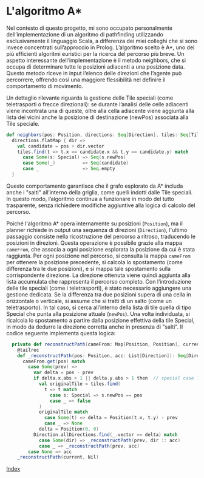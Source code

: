 # L'algoritmo A*
Nel contesto di questo progetto, mi sono occupato personalmente dell’implementazione di un algoritmo di pathfinding utilizzando esclusivamente il linguaggio Scala, a differenza dei miei colleghi che si sono invece concentrati sull’approccio in Prolog. L’algoritmo scelto è A*, uno dei più efficienti algoritmi euristici per la ricerca del percorso più breve.
Un aspetto interessante dell’implementazione è il metodo neighbors, che si occupa di determinare tutte le posizioni adiacenti a una posizione data. Questo metodo riceve in input l’elenco delle direzioni che l’agente può percorrere, offrendo così una maggiore flessibilità nel definire il comportamento di movimento.



Un dettaglio rilevante riguarda la gestione delle Tile speciali (come teletrasporti o frecce direzionali): se durante l’analisi delle celle adiacenti viene incontrata una di queste, oltre alla cella adiacente viene aggiunta alla lista dei vicini anche la posizione di destinazione (newPos) associata alla Tile speciale.

```scala
def neighbors(pos: Position, directions: Seq[Direction], tiles: Seq[Tile]): Seq[Position] =
  directions.flatMap { dir =>
    val candidate = pos + dir.vector
    tiles.find(t => t.x == candidate.x && t.y == candidate.y) match
      case Some(s: Special) => Seq(s.newPos)
      case Some(_)          => Seq(candidate)
      case _                => Seq.empty
  }
```
Questo comportamento garantisce che il grafo esplorato da A* includa anche i "salti" all’interno della griglia, come quelli indotti dalle Tile speciali. In questo modo, l’algoritmo continua a funzionare in modo del tutto trasparente, senza richiedere modifiche aggiuntive alla logica di calcolo del percorso.


Poiché l'algoritmo A* opera internamente su posizioni (`Position`), ma il planner richiede in output una sequenza di direzioni (`Direction`), l'ultimo passaggio consiste nella ricostruzione del percorso a ritroso, traducendo le posizioni in direzioni. Questa operazione è possibile grazie alla mappa `cameFrom`, che associa a ogni posizione esplorata la posizione da cui è stata raggiunta. Per ogni posizione nel percorso, si consulta la mappa `cameFrom` per ottenere la posizione precedente, si calcola lo spostamento (come differenza tra le due posizioni), e si mappa tale spostamento sulla corrispondente direzione. La direzione ottenuta viene quindi aggiunta alla lista accumulata che rappresenta il percorso completo.
Con l’introduzione delle tile speciali (come i teletrasporti), è stato necessario aggiungere una gestione dedicata.
Se la differenza tra due posizioni supera di una cella in orizzontale o verticale, si assume che si tratti di un salto (come un teletrasporto). In tal caso, si cerca all’interno della lista di tile quella di tipo Special che punta alla posizione attuale (`newPos`). Una volta individuata, si ricalcola lo spostamento a partire dalla posizione effettiva della tile Special, in modo da dedurre la direzione corretta anche in presenza di "salti".
Il codice seguente implementa questa logica:
```scala
  private def reconstructPath(cameFrom: Map[Position, Position], current: Position, tiles: Seq[Tile]): Seq[Direction] =
    @tailrec
    def _reconstructPath(pos: Position, acc: List[Direction]): Seq[Direction] =
      cameFrom.get(pos) match
        case Some(prev) =>
          var delta = pos - prev
          if delta.x.abs > 1 || delta.y.abs > 1 then  // special case like a teleport
            val originalTile = tiles.find(
              t => t match
                case s: Special => s.newPos == pos
                case _ => false
            )
            originalTile match
              case Some(t) => delta = Position(t.x, t.y) - prev
              case _ => None
            delta = Position(0, 0)
          Direction.allDirections.find(_.vector == delta) match
            case Some(dir) => _reconstructPath(prev, dir :: acc)
            case _ => _reconstructPath(prev, acc)
        case None => acc
    _reconstructPath(current, Nil)
```
[Index](../index.md)
